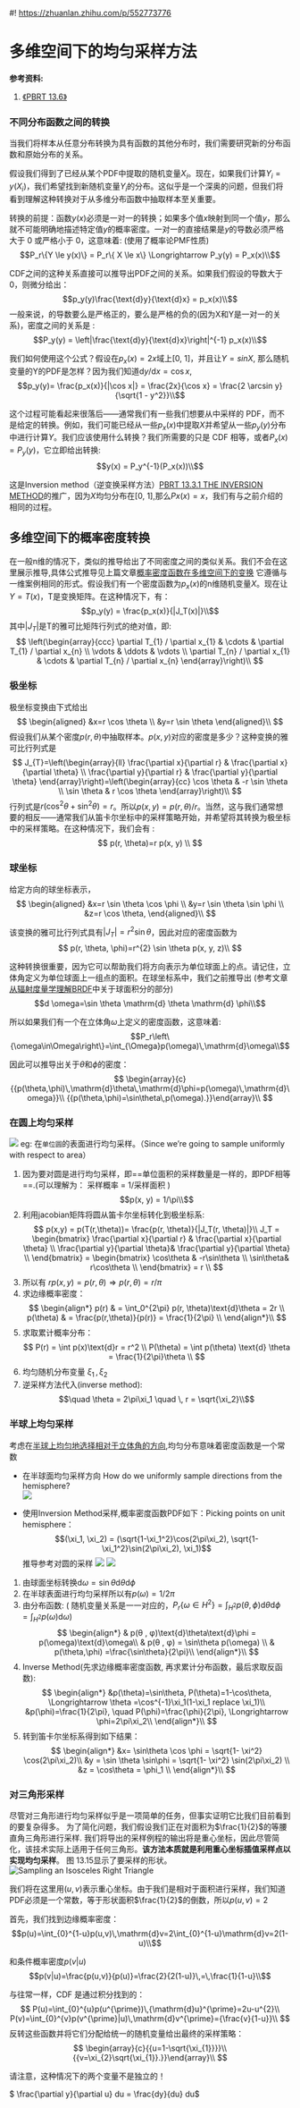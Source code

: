 #! https://zhuanlan.zhihu.com/p/552773776
# 多维空间下的均匀采样方法

**参考资料:**
1. [《PBRT 13.6》](https://www.pbr-book.org/3ed-2018/Monte_Carlo_Integration/2D_Sampling_with_Multidimensional_Transformations#)


### 不同分布函数之间的转换
当我们将样本从任意分布转换为具有函数的其他分布时，我们需要研究新的分布函数和原始分布的关系。 

假设我们得到了已经从某个PDF中提取的随机变量$X_i$。现在，如果我们计算$Y_i = y(X_i)$，我们希望找到新随机变量$Y_i$的分布。这似乎是一个深奥的问题，但我们将看到理解这种转换对于从多维分布函数中抽取样本至关重要。

转换的前提：函数$y(x)$必须是一对一的转换；如果多个值$x$映射到同一个值$y$，那么就不可能明确地描述特定值$y$的概率密度。一对一的直接结果是$y$的导数必须严格大于 0 或严格小于 0，这意味着: (使用了概率论PMF性质)
$$P_r\{Y \le y(x)\} = P_r\{ X \le x\} \Longrightarrow  P_y(y) = P_x(x)\\$$


CDF之间的这种关系直接可以推导出PDF之间的关系。如果我们假设的导数大于0，则微分给出：
$$p_y(y)\frac{\text{d}y}{\text{d}x} = p_x(x)\\$$
一般来说，的导数要么是严格正的，要么是严格的负的(因为X和Y是一对一的关系)，密度之间的关系是 :
$$P_y(y) = \left|\frac{\text{d}y}{\text{d}x}\right|^{-1} p_x(x)\\$$

我们如何使用这个公式？假设在$p_x(x) = 2x$域上[0, 1]，并且让$Y = sinX$, 那么随机变量的Y的PDF是怎样？因为我们知道$\text{d}y/\text{d}x = \cos x$,
$$p_y(y)= \frac{p_x(x)}{|\cos x|} = \frac{2x}{\cos x} = \frac{2 \arcsin y}{\sqrt{1 - y^2}}\\$$ 

这个过程可能看起来很落后——通常我们有一些我们想要从中采样的 PDF，而不是给定的转换。例如，我们可能已经从一些$p_x(x)$中提取$X$并希望从一些$p_y(y)$分布中进行计算$Y$。我们应该使用什么转换？我们所需要的只是 CDF 相等，或者$P_x(x) = P_y(y)$，它立即给出转换:
$$y(x) = P_y^{-1}(P_x(x))\\$$

这是Inversion method（逆变换采样方法）[PBRT 13.3.1 THE INVERSION METHOD](https://www.pbr-book.org/3ed-2018/Monte_Carlo_Integration/Sampling_Random_Variables#TheInversionMethod)的推广，因为$X$均匀分布在[0, 1],那么$Px(x) =x$，我们有与之前介绍的相同的过程。 



## 多维空间下的概率密度转换

在一般n维的情况下，类似的推导给出了不同密度之间的类似关系。我们不会在这里展示推导,具体公式推导见上篇文章[概率密度函数在多维空间下的变换](https://zhuanlan.zhihu.com/p/552643817) 它遵循与一维案例相同的形式。假设我们有一个密度函数为$p_x(x)$的n维随机变量$X$。现在让$Y = T(x)$，T是变换矩阵。在这种情况下，有：
$$p_y(y) = \frac{p_x(x)}{|J_T(x)|}\\$$
其中$|J_T|$是T的雅可比矩阵行列式的绝对值，即:
$$
\left(\begin{array}{ccc}
\partial T_{1} / \partial x_{1} & \cdots & \partial T_{1} / \partial x_{n} \\
\vdots & \ddots & \vdots \\
\partial T_{n} / \partial x_{1} & \cdots & \partial T_{n} / \partial x_{n}
\end{array}\right)\\
$$


### 极坐标
极坐标变换由下式给出
$$
\begin{aligned}
&x=r \cos \theta \\
&y=r \sin \theta
\end{aligned}\\
$$
假设我们从某个密度$p(r, \theta)$中抽取样本。$p(x,y)$对应的密度是多少？这种变换的雅可比行列式是 
$$
J_{T}=\left(\begin{array}{ll}
\frac{\partial x}{\partial r} & \frac{\partial x}{\partial \theta} \\
\frac{\partial y}{\partial r} & \frac{\partial y}{\partial \theta}
\end{array}\right)=\left(\begin{array}{cc}
\cos \theta & -r \sin \theta \\
\sin \theta & r \cos \theta
\end{array}\right)\\
$$
行列式是$r\left(\cos ^{2} \theta+\sin ^{2} \theta\right)=r$。所以$p(x, y)=p(r, \theta) / r$。当然，这与我们通常想要的相反——通常我们从笛卡尔坐标中的采样策略开始，并希望将其转换为极坐标中的采样策略。在这种情况下，我们会有 :
$$
p(r, \theta)=r p(x, y) \\
$$

### 球坐标

给定方向的球坐标表示，
$$
\begin{aligned}
&x=r \sin \theta \cos \phi \\
&y=r \sin \theta \sin \phi \\
&z=r \cos \theta,
\end{aligned}\\
$$

该变换的雅可比行列式具有$\left|J_{T}\right|=r^{2} \sin \theta$，因此对应的密度函数为 
$$
p(r, \theta, \phi)=r^{2} \sin \theta p(x, y, z)\\
$$

这种转换很重要，因为它可以帮助我们将方向表示为单位球面上的点。请记住，立体角定义为单位球面上一组点的面积。在球坐标系中，我们之前推导出 (参考文章[从辐射度量学理解BRDF](https://zhuanlan.zhihu.com/p/549572824)中关于球面积分的部分)
$$d \omega=\sin \theta \mathrm{d} \theta \mathrm{d} \phi\\$$

所以如果我们有一个在立体角$\omega$上定义的密度函数，这意味着:
$$P_r\left\{\omega\in\Omega\right\}=\int_{\Omega}p(\omega)\,\mathrm{d}\omega\\$$

因此可以推导出关于$\theta$和$\phi$的密度：
$$
\begin{array}{c}{{p(\theta,\phi)\,\mathrm{d}\theta\,\mathrm{d}\phi=p(\omega)\,\mathrm{d}\omega}}\\ 
{{p(\theta,\phi)=\sin\theta\,p(\omega).}}\end{array}\\
$$

### 在圆上均匀采样
![](./Image/Uniform_Sample_in_Circle.png)
eg: 在`单位圆`的表面进行均匀采样。（Since we’re going to sample uniformly with respect to area）
  1. 因为要对圆是进行均匀采样，即==单位面积的采样数量是一样的，即PDF相等==.(可以理解为： 采样概率 = 1/采样面积 )
   $$p(x, y) = 1/\pi\\$$ 
  2. 利用jacobian矩阵将圆从笛卡尔坐标转化到极坐标系:
   $$
   p(x,y) = p(T(r,\theta))= \frac{p(r, \theta)}{|J_T(r, \theta)|}\\
   J_T = \begin{bmatrix}
    \frac{\partial x}{\partial r} & \frac{\partial x}{\partial \theta}  \\
    \frac{\partial y}{\partial \theta}& \frac{\partial y}{\partial \theta} \\
    \end{bmatrix} = 
    \begin{bmatrix}
    \cos\theta & -r\sin\theta  \\
    \sin\theta& r\cos\theta \\
    \end{bmatrix} = r \\
   $$
  3. 所以有 $rp(x, y) = p(r, \theta) \Longrightarrow p(r, \theta) = r/\pi$
  4. 求边缘概率密度： 
   $$
   \begin{align*}
    p(r) & = \int_0^{2\pi} p(r, \theta)\text{d}\theta = 2r  \\
    p(\theta) & = \frac{p(r,\theta)}{p(r)} = \frac{1}{2\pi} \\
   \end{align*}\\
   $$
  5. 求取累计概率分布： 
   $$
   P(r) = \int p(x)\text{d}r = r^2 \\
   P(\theta) = \int p(\theta) \text{d} \theta = \frac{1}{2\pi}\theta \\
   $$
  6. 均匀随机分布变量 $\xi_1 \,,\xi_2$
  7. 逆采样方法代入(inverse method):
   $$\quad \theta = 2\pi\xi_1 \quad \, r = \sqrt{\xi_2}\\$$

### 半球上均匀采样
考虑在[半球上均匀地选择相对于立体角的方向](https://www.pbr-book.org/3ed-2018/Monte_Carlo_Integration/2D_Sampling_with_Multidimensional_Transformations#UniformlySamplingaHemisphere),均匀分布意味着密度函数是一个常数
* 在半球面均匀采样方向 How do we uniformly sample directions from the hemisphere?  
![](./Image/Sample_unit_hemisphere.png)

* 使用Inversion Method采样,概率密度函数PDF如下：Picking points on unit hemisphere：
$$(\xi_1, \xi_2) = (\sqrt{1-\xi_1^2}\cos(2\pi\xi_2), \sqrt{1-\xi_1^2}\sin(2\pi\xi_2), \xi_1)$$ 
推导参考对圆的采样
![](./Image/spherical_coordinates.png) ![](./Image/spherical_integrate.png)
1. 由球面坐标转换$\text{d}\omega = \sin\theta \text{d}\theta\text{d}\phi$
2. 在半球表面进行均匀采样所以有$p(\omega) = 1/2\pi$
3. 由分布函数: ( 随机变量关系是一一对应的，$P_r \{\omega \in H^2 \} = \int_{H^2} p(\theta, \phi)\text{d}\theta\text{d}\phi = \int_{H^2} p(\omega)\text{d}\omega$)
   $$
   \begin{align*}
    & p(θ , φ)\text{d}\theta\text{d}\phi = p(\omega)\text{d}\omega\\
   & p(θ , φ) = \sin\theta p(\omega) \\
   & p(\theta,\phi) =\frac{\sin\theta}{2\pi}\\
   \end{align*}\\
   $$
4. Inverse Method(先求边缘概率密度函数, 再求累计分布函数，最后求取反函数):
   $$
   \begin{align*}
   &p(\theta)=\sin\theta, P(\theta)=1-\cos\theta,  \Longrightarrow \theta =\cos^{-1}\xi_1(1-\xi_1 replace \xi_1)\\
   &p(\phi)=\frac{1}{2\pi}, \quad P(\phi)=\frac{\phi}{2\pi}, \Longrightarrow \phi=2\pi\xi_2\\
   \end{align*}\\
   $$
5. 转到笛卡尔坐标系得到如下结果：
   $$
   \begin{align*}
   &x= \sin\theta \cos \phi  = \sqrt{1- \xi^2} \cos(2\pi\xi_2)\\
   &y = \sin \theta \sin\phi =  \sqrt{1- \xi^2} \sin(2\pi\xi_2) \\
   &z = \cos\theta = \phi_1 \\
   \end{align*}\\
   $$


### 对三角形采样

尽管对三角形进行均匀采样似乎是一项简单的任务，但事实证明它比我们目前看到的要复杂得多。 为了简化问题，我们假设我们正在对面积为$\frac{1}{2}$的等腰直角三角形进行采样. 我们将导出的采样例程的输出将是重心坐标，因此尽管简化，该技术实际上适用于任何三角形。**该方法本质就是利用重心坐标插值采样点以实现均匀采样**。 图 13.15显示了要采样的形状。
![Sampling an Isosceles Right Triangle](./Image/Sampling_in_Triangle.png)

我们将在这里用$(u ,v)$表示重心坐标。由于我们是相对于面积进行采样，我们知道 PDF必须是一个常数，等于形状面积$\frac{1}{2}$的倒数，所以$p(u,v) = 2$

首先，我们找到边缘概率密度： 
$$p(u)=\int_{0}^{1-u}p(u,v)\,\mathrm{d}v=2\int_{0}^{1-u}\mathrm{d}v=2(1-u)\\$$

和条件概率密度$p(v|u)$
$$p(v|u)=\frac{p(u,v)}{p(u)}=\frac{2}{2(1-u)}\,=\,\frac{1}{1-u}\\$$

与往常一样，CDF 是通过积分找到的：
$$
P(u)=\int_{0}^{u}p(u^{\prime})\,{\mathrm{d}u}^{\prime}=2u-u^{2}\\
P(v)=\int_{0}^{v}p(v^{\prime}|u)\,\mathrm{d}v^{\prime}={\frac{v}{1-u}}\\
$$
反转这些函数并将它们分配给统一的随机变量给出最终的采样策略：
$$
\begin{array}{c}{{u=1-\sqrt{\xi_{1}}}}\\ 
{{v=\xi_{2}\sqrt{\xi_{1}}.}}\end{array}\\
$$

请注意，这种情况下的两个变量不是独立的！



$ \frac{\partial y}{\partial u} du = \frac{dy}{du}  du$